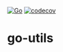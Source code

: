 [![Go](https://github.com/chanhlab/go-kit/actions/workflows/go.yml/badge.svg?branch=main)](https://github.com/chanhlab/go-kit/actions/workflows/go.yml)
[![codecov](https://codecov.io/gh/chanhlab/go-utils/branch/main/graph/badge.svg?token=0wNfMlpz06)](https://codecov.io/gh/chanhlab/go-utils)

# go-utils
